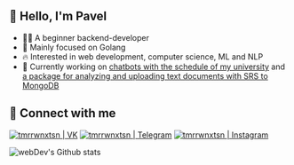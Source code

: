 ## 👋 Hello, I'm Pavel

- 👨‍💻 A beginner backend-developer
- 🎯 Mainly focused on Golang
- 🔥 Interested in web development, computer science, ML and NLP
- 💬 Currently working on [chatbots with the schedule of my university](https://github.com/UlSTU-Schedule) and [a package for analyzing and uploading text documents with SRS to MongoDB](https://github.com/Text-Analysis/srsparser)

## 🤝 Connect with me

[<img alt="tmrrwnxtsn | VK" src="https://img.shields.io/badge/vk-4680C2.svg?&style=for-the-badge&logo=vk&logoColor=white" />](https://vk.me/tmrrwnxtsn)
[<img alt="tmrrwnxtsn | Telegram" src="https://img.shields.io/badge/Telegram-2CA5E0?style=for-the-badge&logo=telegram&logoColor=white" />](https://t.me/tmrrwnxtsn)
[<img alt="tmrrwnxtsn | Instagram" src="https://img.shields.io/badge/instagram-E4405F.svg?&style=for-the-badge&logo=instagram&logoColor=white" />](https://www.instagram.com/tmrrwnxtsn/)

<img align="left" src="https://github-readme-streak-stats.herokuapp.com/?user=tmrrwnxtsn&theme=algolia" alt="webDev's Github stats" />
